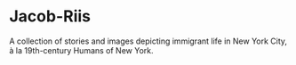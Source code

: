 # Jacob-Riis
A collection of stories and images depicting immigrant life in New York City, à la 19th-century Humans of New York.
